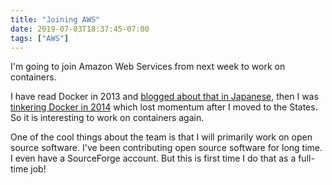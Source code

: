 ```yaml
---
title: "Joining AWS"
date: 2019-07-03T18:37:45-07:00
tags: ["AWS"]
---
```

I'm going to join Amazon Web Services from next week to work on containers.

I have read Docker in 2013 and [blogged about that in Japanese](http://2013.8-p.info/japanese/06-22-docker.html), then I was [tinkering Docker in 2014](https://github.com/moby/moby/commits?author=kzys) which lost momentum after I moved to the States. So it is interesting to work on containers again.

One of the cool things about the team is that I will primarily work on open source software. I've been contributing open source software for long time. I even have a SourceForge account. But this is first time I do that as a full-time job!
